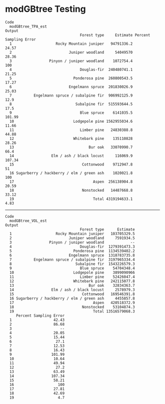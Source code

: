 # modGBtree Testing

    Code
      modGBtree_TPA_est
    Output
                                      Forest type     Estimate Percent Sampling Error
      1                    Rocky Mountain juniper   94791336.2                  24.57
      2                          Juniper woodland     54049570                  28.36
      3                 Pinyon / juniper woodland    1072754.4                    100
      4                               Douglas-fir  240480741.1                  21.25
      5                            Ponderosa pine  260800543.5                  17.27
      6                          Engelmann spruce  201830026.9                  25.03
      7          Engelmann spruce / subalpine fir  906992125.9                   12.9
      8                             Subalpine fir  515593644.5                   17.5
      9                               Blue spruce    6141035.5                 101.99
      10                           Lodgepole pine 1562955034.6                  11.66
      11                              Limber pine   24830388.8                  44.88
      12                           Whitebark pine    135110828                  28.26
      13                                  Bur oak   33070990.7                   66.4
      14                 Elm / ash / black locust     116069.9                 107.34
      15                               Cottonwood    9712947.8                     51
      16 Sugarberry / hackberry / elm / green ash    1020021.8                    100
      17                                    Aspen  256138904.8                  20.59
      18                               Nonstocked   14487668.8                  33.12
      19                                    Total 4319194633.1                   4.83

---

    Code
      modGBtree_VOL_est
    Output
                                      Forest type      Estimate
      1                    Rocky Mountain juniper   103705329.5
      2                          Juniper woodland     7591934.5
      3                 Pinyon / juniper woodland            --
      4                               Douglas-fir  1279391473.3
      5                            Ponderosa pine  1134539402.2
      6                          Engelmann spruce  1318783735.8
      7          Engelmann spruce / subalpine fir  3197965334.4
      8                             Subalpine fir  1543226579.3
      9                               Blue spruce    54704348.4
      10                           Lodgepole pine    3899090966
      11                              Limber pine    52426047.4
      12                           Whitebark pine   242115077.8
      13                                  Bur oak    32834363.7
      14                 Elm / ash / black locust     2578979.3
      15                               Cottonwood   169546391.8
      16 Sugarberry / hackberry / elm / green ash     4455857.8
      17                                    Aspen   420518372.9
      18                               Nonstocked    53104874.3
      19                                    Total 13516579068.3
         Percent Sampling Error
      1                   42.43
      2                   86.68
      3                      --
      4                   20.05
      5                   15.44
      6                    27.1
      7                   12.53
      8                   16.43
      9                  101.99
      10                  10.64
      11                  49.94
      12                   27.2
      13                  63.49
      14                 107.34
      15                  58.21
      16                    100
      17                  27.81
      18                  42.69
      19                    4.7

